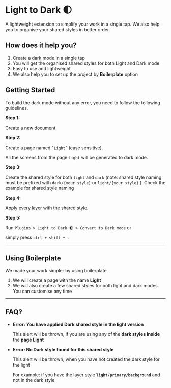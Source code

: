 # Light to Dark 🌓

A lightweight extension to simplify your work in a single tap. We also help you to organise your shared styles in better order. 



## How does it help you?

1. Create a dark mode in a single tap
2. You will get the organised shared styles for both Light and Dark mode
3. Easy to use and lightweight
4. We also help you to set up the project by **Boilerplate** option



## Getting Started

To build the dark mode without any error, you need to follow the following guidelines.

**Step 1:**

Create a new document

**Step 2:** 

Create a page named "`Light`" (case sensitive). 

All the screens from the page `Light` will be generated to dark mode.

**Step 3:** 

Create the shared style for both `light` and `dark` (note: shared style naming must be prefixed with `dark/{your style}` or `light/{your style}` ). Check the example for shared style naming


**Step 4:**

Apply every layer with the shared style. 



**Step 5:** 

Run `Plugins > Light to Dark 🌓 > Convert to Dark mode`   or 

simply press `ctrl + shift + c`

---

## Using Boilerplate

We made your work simpler by using boilerplate

1. We will create a page with the name **Light**
2. We will also create a few shared styles for both light and dark modes. You can customise any time

---

## FAQ?

- **Error: You have applied Dark shared style in the light version**
    
    This alert will be thrown, if you are using any of the **dark styles inside** the **page Light**
    
- **Error: No Dark style found for this shared style**
    
    This alert will be thrown, when you have not created the dark style for the light
    
    For example: if you have the layer style **`light/primary/background`**  and not in the dark style
